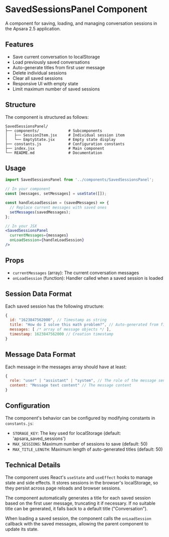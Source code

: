 # SavedSessionsPanel Component

A component for saving, loading, and managing conversation sessions in the Apsara 2.5 application.

## Features

- Save current conversation to localStorage
- Load previously saved conversations
- Auto-generate titles from first user message
- Delete individual sessions
- Clear all saved sessions
- Responsive UI with empty state
- Limit maximum number of saved sessions

## Structure

The component is structured as follows:

```
SavedSessionsPanel/
├── components/             # Subcomponents
│   ├── SessionItem.jsx     # Individual session item
│   └── EmptyState.jsx      # Empty state display
├── constants.js            # Configuration constants
├── index.jsx               # Main component
└── README.md               # Documentation
```

## Usage

```jsx
import SavedSessionsPanel from '../components/SavedSessionsPanel';

// In your component
const [messages, setMessages] = useState([]);

const handleLoadSession = (savedMessages) => {
  // Replace current messages with saved ones
  setMessages(savedMessages);
};

// In your JSX
<SavedSessionsPanel 
  currentMessages={messages}
  onLoadSession={handleLoadSession}
/>
```

## Props

- `currentMessages` (array): The current conversation messages
- `onLoadSession` (function): Handler called when a saved session is loaded

## Session Data Format

Each saved session has the following structure:

```js
{
  id: "1623847562000", // Timestamp as string
  title: "How do I solve this math problem?", // Auto-generated from first user message
  messages: [ /* array of message objects */ ],
  timestamp: 1623847562000 // Creation timestamp
}
```

## Message Data Format

Each message in the messages array should have at least:

```js
{
  role: "user" | "assistant" | "system", // The role of the message sender
  content: "Message text content" // The message content
}
```

## Configuration

The component's behavior can be configured by modifying constants in `constants.js`:

- `STORAGE_KEY`: The key used for localStorage (default: 'apsara_saved_sessions')
- `MAX_SESSIONS`: Maximum number of sessions to save (default: 50)
- `MAX_TITLE_LENGTH`: Maximum length of auto-generated titles (default: 50)

## Technical Details

The component uses React's `useState` and `useEffect` hooks to manage state and side effects. It stores sessions in the browser's localStorage, so they persist across page reloads and browser sessions.

The component automatically generates a title for each saved session based on the first user message, truncating it if necessary. If no suitable title can be generated, it falls back to a default title ("Conversation").

When loading a saved session, the component calls the `onLoadSession` callback with the saved messages, allowing the parent component to update its state. 
